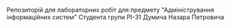  Репозиторій для лабораторних робіт для предмету "Адміністрування інформаційних систем"
 Студента групи РІ-31 Думича Назара Петровича